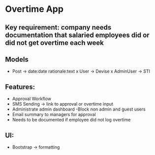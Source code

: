 # Overtime App

## Key requirement: company needs documentation that salaried employees did or did not get overtime each week

## Models
- Post -> date:date rationale:text
x User -> Devise
x AdminUser -> STI

## Features:
- Approval Workflow
- SMS Sending -> link to approval or overtime input
- Administrate admin dashboard
-Block non admin and guest users 
- Email summary to managers for approval
- Needs to be documented if employee did not log overtime

## UI:
- Bootstrap -> formatting 